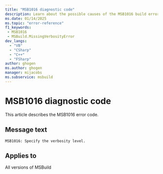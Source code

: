 ```yaml
---
title: "MSB1016 diagnostic code"
description: Learn about the possible causes of the MSB1016 build error, and get troubleshooting tips.
ms.date: 01/14/2025
ms.topic: "error-reference"
f1_keywords:
 - MSB1016
 - MSBuild.MissingVerbosityError
dev_langs:
  - "VB"
  - "CSharp"
  - "C++"
  - "FSharp"
author: ghogen
ms.author: ghogen
manager: mijacobs
ms.subservice: msbuild
---
```


# MSB1016 diagnostic code

<!-- :::ErrorDefinitionDescription::: -->
<!-- :::editable-content name="introDescription"::: -->
This article describes the MSB1016 error code.
<!-- :::editable-content-end::: -->

## Message text

`MSB1016: Specify the verbosity level.`

<!-- :::editable-content name="postOutputDescription"::: -->
<!--
{StrBegin="MSBUILD : error MSB1016: "}UE: This happens if the user does something like "msbuild.exe -verbosity". The user must pass in a verbosity level
      after the switch e.g. "msbuild.exe -verbosity:detailed".
      LOCALIZATION: The prefix "MSBUILD : error MSBxxxx:" should not be localized.
-->
<!-- :::editable-content-end::: -->
<!-- :::ErrorDefinitionDescription-end::: -->

## Applies to

All versions of MSBuild
